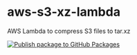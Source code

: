 # aws-s3-xz-lambda
AWS Lambda to compress S3 files to tar.xz

[![Publish package to GitHub Packages](https://github.com/stevenrskelton/aws-lambda-s3-xz/actions/workflows/publish-github-package.yml/badge.svg)](https://github.com/stevenrskelton/aws-lambda-s3-xz/actions/workflows/publish-github-package.yml)
